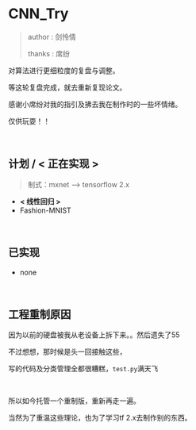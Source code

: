 # CNN_Try
> author : 剑怜情
> 
> thanks  : 席纷

对算法进行更细粒度的复盘与调整。

等这轮复盘完成，就去重新复现论文。

感谢小席纷对我的指引及拂去我在制作时的一些坏情绪。

仅供玩耍！！
&nbsp;

&nbsp;

 
## 计划 / **< 正在实现 >**
> 制式：mxnet --> tensorflow 2.x
- **< 线性回归 >**
- Fashion-MNIST
 
&nbsp;


## 已实现
- none

&nbsp;

## 工程重制原因
因为以前的硬盘被我从老设备上拆下来。。然后遗失了55

不过想想，那时候是头一回接触这些，

写的代码及分类管理全都很糟糕，`test.py`满天飞

&nbsp;

所以如今托管一个重制版，重新再走一遍。

当然为了重温这些理论，也为了学习tf 2.x去制作别的东西。